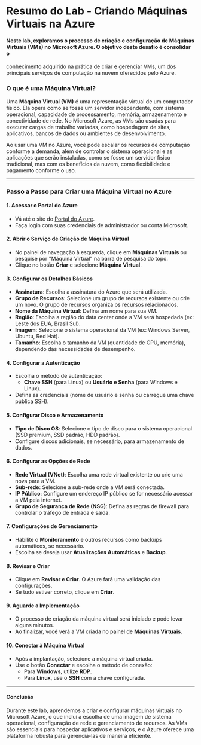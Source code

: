 # Resumo do Lab - Criando Máquinas Virtuais na Azure
#### Neste lab, exploramos o processo de criação e configuração de Máquinas Virtuais (VMs) no Microsoft Azure. O objetivo deste desafio é consolidar o 
conhecimento adquirido na prática de criar e gerenciar VMs, um dos principais serviços de computação na nuvem oferecidos pelo Azure.

### O que é uma Máquina Virtual?

Uma **Máquina Virtual (VM)** é uma representação virtual de um computador físico. Ela opera como se fosse um servidor independente, com sistema operacional, capacidade de processamento, memória, armazenamento e conectividade de rede. No Microsoft Azure, as VMs são usadas para executar cargas de trabalho variadas, como hospedagem de sites, aplicativos, bancos de dados ou ambientes de desenvolvimento. 

Ao usar uma VM no Azure, você pode escalar os recursos de computação conforme a demanda, além de controlar o sistema operacional e as aplicações que serão instaladas, como se fosse um servidor físico tradicional, mas com os benefícios da nuvem, como flexibilidade e pagamento conforme o uso.

---

### Passo a Passo para Criar uma Máquina Virtual no Azure

#### 1. **Acessar o Portal do Azure**
   - Vá até o site do [Portal do Azure](https://portal.azure.com/).
   - Faça login com suas credenciais de administrador ou conta Microsoft.

#### 2. **Abrir o Serviço de Criação de Máquina Virtual**
   - No painel de navegação à esquerda, clique em **Máquinas Virtuais** ou pesquise por "Máquina Virtual" na barra de pesquisa do topo.
   - Clique no botão **Criar** e selecione **Máquina Virtual**.

#### 3. **Configurar os Detalhes Básicos**
   - **Assinatura**: Escolha a assinatura do Azure que será utilizada.
   - **Grupo de Recursos**: Selecione um grupo de recursos existente ou crie um novo. O grupo de recursos organiza os recursos relacionados.
   - **Nome da Máquina Virtual**: Defina um nome para sua VM.
   - **Região**: Escolha a região do data center onde a VM será hospedada (ex: Leste dos EUA, Brasil Sul).
   - **Imagem**: Selecione o sistema operacional da VM (ex: Windows Server, Ubuntu, Red Hat).
   - **Tamanho**: Escolha o tamanho da VM (quantidade de CPU, memória), dependendo das necessidades de desempenho.

#### 4. **Configurar a Autenticação**
   - Escolha o método de autenticação:
     - **Chave SSH** (para Linux) ou **Usuário e Senha** (para Windows e Linux).
   - Defina as credenciais (nome de usuário e senha ou carregue uma chave pública SSH).

#### 5. **Configurar Disco e Armazenamento**
   - **Tipo de Disco OS**: Selecione o tipo de disco para o sistema operacional (SSD premium, SSD padrão, HDD padrão).
   - Configure discos adicionais, se necessário, para armazenamento de dados.

#### 6. **Configurar as Opções de Rede**
   - **Rede Virtual (VNet)**: Escolha uma rede virtual existente ou crie uma nova para a VM.
   - **Sub-rede**: Selecione a sub-rede onde a VM será conectada.
   - **IP Público**: Configure um endereço IP público se for necessário acessar a VM pela internet.
   - **Grupo de Segurança de Rede (NSG)**: Defina as regras de firewall para controlar o tráfego de entrada e saída.

#### 7. **Configurações de Gerenciamento**
   - Habilite o **Monitoramento** e outros recursos como backups automáticos, se necessário.
   - Escolha se deseja usar **Atualizações Automáticas** e **Backup**.

#### 8. **Revisar e Criar**
   - Clique em **Revisar e Criar**. O Azure fará uma validação das configurações.
   - Se tudo estiver correto, clique em **Criar**.

#### 9. **Aguarde a Implementação**
   - O processo de criação da máquina virtual será iniciado e pode levar alguns minutos.
   - Ao finalizar, você verá a VM criada no painel de **Máquinas Virtuais**.

#### 10. **Conectar à Máquina Virtual**
   - Após a implantação, selecione a máquina virtual criada.
   - Use o botão **Conectar** e escolha o método de conexão:
     - Para **Windows**, utilize **RDP**.
     - Para **Linux**, use o **SSH** com a chave configurada.

---

#### Conclusão
Durante este lab, aprendemos a criar e configurar máquinas virtuais no Microsoft Azure, o que inclui a escolha de uma imagem de sistema operacional, 
configuração de rede e gerenciamento de recursos. As VMs são essenciais para hospedar aplicativos e serviços, e o Azure oferece uma plataforma robusta 
para gerenciá-las de maneira eficiente.
